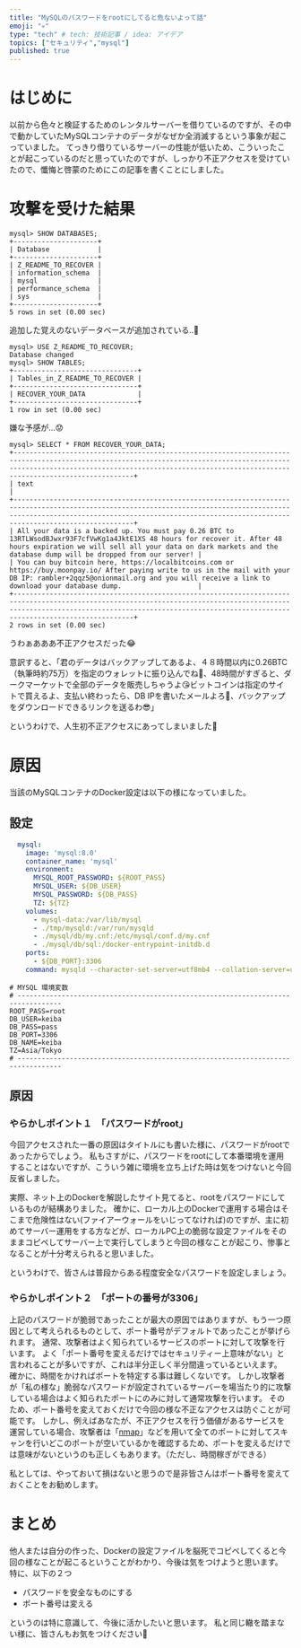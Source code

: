 ```yaml
---
title: "MySQLのパスワードをrootにしてると危ないよって話"
emoji: "💀"
type: "tech" # tech: 技術記事 / idea: アイデア
topics: ["セキュリティ","mysql"]
published: true
---
```


# はじめに
以前から色々と検証するためのレンタルサーバーを借りているのですが、その中で動かしていたMySQLコンテナのデータがなぜか全消滅するという事象が起こっていました。
てっきり借りているサーバーの性能が低いため、こういったことが起こっているのだと思っていたのですが、しっかり不正アクセスを受けていたので、懺悔と啓蒙のためにこの記事を書くことにしました。

# 攻撃を受けた結果
```
mysql> SHOW DATABASES;
+---------------------+
| Database            |
+---------------------+
| Z_README_TO_RECOVER |
| information_schema  |
| mysql               |
| performance_schema  |
| sys                 |
+---------------------+
5 rows in set (0.00 sec)
```
追加した覚えのないデータベースが追加されている..🤔

```
mysql> USE Z_README_TO_RECOVER;
Database changed
mysql> SHOW TABLES;
+-------------------------------+
| Tables_in_Z_README_TO_RECOVER |
+-------------------------------+
| RECOVER_YOUR_DATA             |
+-------------------------------+
1 row in set (0.00 sec)
````
嫌な予感が...😟

```
mysql> SELECT * FROM RECOVER_YOUR_DATA;
+------------------------------------------------------------------------------------------------------------------------------------------------------------------------------------------------------------------------------------------------+
| text                                                                                                                                                                                                                                           |
+------------------------------------------------------------------------------------------------------------------------------------------------------------------------------------------------------------------------------------------------+
| All your data is a backed up. You must pay 0.26 BTC to 13RTLWsodBJwxr93F7cfVwKg1a4JktE1XS 48 hours for recover it. After 48 hours expiration we will sell all your data on dark markets and the database dump will be dropped from our server! |
| You can buy bitcoin here, https://localbitcoins.com or https://buy.moonpay.io/ After paying write to us in the mail with your DB IP: rambler+2qqz5@onionmail.org and you will receive a link to download your database dump.                   |
+------------------------------------------------------------------------------------------------------------------------------------------------------------------------------------------------------------------------------------------------+
2 rows in set (0.00 sec)
```
うわぁあああ不正アクセスだった😂


意訳すると、「君のデータはバックアップしてあるよ、４８時間以内に0.26BTC（執筆時約75万）を指定のウォレットに振り込んでね🙏、48時間がすぎると、ダークマーケットで全部のデータを販売しちゃうよ😘ビットコインは指定のサイトで買えるよ、支払い終わったら、DB IPを書いたメールよろ💌、バックアップをダウンロードできるリンクを送るわ😎」

というわけで、人生初不正アクセスにあってしまいました🥺

# 原因
当該のMySQLコンテナのDocker設定は以下の様になっていました。

## 設定
```yaml
  mysql:
    image: 'mysql:8.0'  
    container_name: 'mysql'  
    environment:
      MYSQL_ROOT_PASSWORD: ${ROOT_PASS}
      MYSQL_USER: ${DB_USER}
      MYSQL_PASSWORD: ${DB_PASS}
      TZ: ${TZ}
    volumes:
      - mysql-data:/var/lib/mysql
      - ./tmp/mysqld:/var/run/mysqld
      - ./mysql/db/my.cnf:/etc/mysql/conf.d/my.cnf
      - ./mysql/db/sql:/docker-entrypoint-initdb.d
    ports:
      - ${DB_PORT}:3306
    command: mysqld --character-set-server=utf8mb4 --collation-server=utf8mb4_unicode_ci
```
```env
# MYSQL 環境変数
# ---------------------------------------------------------------------------------
ROOT_PASS=root
DB_USER=keiba
DB_PASS=pass
DB_PORT=3306
DB_NAME=keiba
TZ=Asia/Tokyo
# ---------------------------------------------------------------------------------
```

## 原因
### やらかしポイント１　「パスワードがroot」
今回アクセスされた一番の原因はタイトルにも書いた様に、パスワードがrootであったからでしょう。
私もさすがに、パスワードをrootにして本番環境を運用することはないですが、こういう雑に環境を立ち上げた時は気をつけないと今回反省しました。

実際、ネット上のDockerを解説したサイト見てると、rootをパスワードにしているものが結構ありました。
確かに、ローカル上のDockerで運用する場合はそこまで危険性はない(ファイアーウォールをいじってなければ)のですが、主に初めてサーバー運用をする方などが、ローカルPC上の脆弱な設定ファイルをそのままコピペしてサーバー上で実行してしまうと今回の様なことが起こり、惨事となることが十分考えられると思いました。

というわけで、皆さんは普段からある程度安全なパスワードを設定しましょう。


### やらかしポイント２　「ポートの番号が3306」
上記のパスワードが脆弱であったことが最大の原因ではありますが、もう一つ原因として考えられるものとして、ポート番号がデフォルトであったことが挙げられます。
通常、攻撃者はよく知られているサービスのポートに対して攻撃を行います。
よく「ポート番号を変えるだけではセキュリティー上意味がない」と言われることが多いですが、これは半分正しく半分間違っているといえます。
確かに、時間をかければポートを特定する事は難しくないです。
しかし攻撃者が「私の様な」脆弱なパスワードが設定されているサーバーを場当たり的に攻撃している場合はよく知られたポートにのみに対して通常攻撃を行います。
そのため、ポート番号を変えておくだけで今回の様な不正なアクセスは防ぐことが可能です。
しかし、例えばあなたが、不正アクセスを行う価値があるサービスを運営している場合、攻撃者は「[nmap](https://nmap.org/man/ja/index.html)」などを用いて全てのポートに対してスキャンを行いどこのポートが空いているかを確認するため、ポートを変えるだけでは意味がないというのも正しくもあります。（ただし、時間稼ぎができる）
 
私としては、やっておいて損はないと思うので是非皆さんはポート番号を変えておくことをお勧めします。

# まとめ
他人または自分の作った、Dockerの設定ファイルを脳死でコピペしてくると今回の様なことが起こるということがわかり、今後は気をつけようと思います。
特に、以下の２つ
- パスワードを安全なものにする
- ポート番号は変える
  
というのは特に意識して、今後に活かしたいと思います。
私と同じ轍を踏まない様に、皆さんもお気をつけください👋
